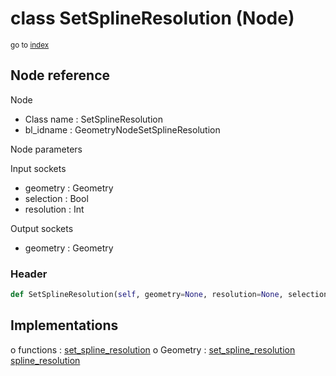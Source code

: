 # class SetSplineResolution (Node)

<sub>go to [index](/docs/index.md)</sub>

## Node reference

Node
 - Class name : SetSplineResolution
 - bl_idname : GeometryNodeSetSplineResolution

Node parameters

Input sockets
 - geometry : Geometry
 - selection : Bool
 - resolution : Int

Output sockets
 - geometry : Geometry

### Header

``` python
def SetSplineResolution(self, geometry=None, resolution=None, selection=None, node_label=None, node_color=None):
```

## Implementations

o functions : [set_spline_resolution](/docs/GeoNodes_classes/GLOBAL.md#set_spline_resolution)
o Geometry : [set_spline_resolution](/docs/GeoNodes_classes/Geometry.md#set_spline_resolution) [spline_resolution](/docs/GeoNodes_classes/Geometry.md#spline_resolution) 

